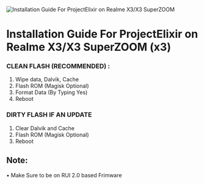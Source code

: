 ![Installation Guide For ProjectElixir on Realme X3/X3 SuperZOOM](https://i.imgur.com/pmZkslu.png "Installation")

# Installation Guide For ProjectElixir on Realme X3/X3 SuperZOOM (x3)

### CLEAN FLASH (RECOMMENDED) : 
1. Wipe data, Dalvik, Cache
2. Flash ROM (Magisk Optional)
3. Format Data (By Typing Yes)
4. Reboot

### DIRTY FLASH IF AN UPDATE
1. Clear Dalvik and Cache
2. Flash ROM (Magisk Optional)
3. Reboot

## Note: 
• Make Sure to be on RUI 2.0 based Frimware
